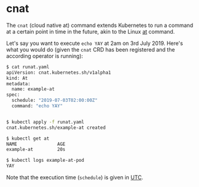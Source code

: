 # cnat

The `cnat` (cloud native at) command extends Kubernetes to run a command at a certain point in time in the future, akin to the Linux [at](https://en.wikipedia.org/wiki/At_(command)) command.

Let's say you want to execute `echo YAY` at 2am on 3rd July 2019. Here's what you would do (given the `cnat` CRD has been registered and the according operator is running):

```bash
$ cat runat.yaml
apiVersion: cnat.kubernetes.sh/v1alpha1
kind: At
metadata:
  name: example-at
spec:
  schedule: "2019-07-03T02:00:00Z"
  command: "echo YAY"


$ kubectl apply -f runat.yaml
cnat.kubernetes.sh/example-at created

$ kubectl get at
NAME               AGE
example-at         20s

$ kubectl logs example-at-pod
YAY
```

Note that the execution time (`schedule`) is given in [UTC](https://www.utctime.net/).